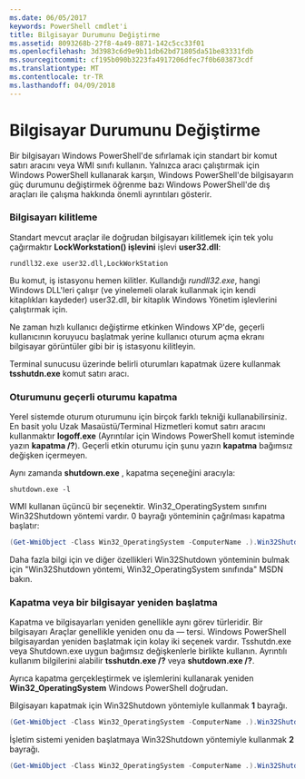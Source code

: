```yaml
---
ms.date: 06/05/2017
keywords: PowerShell cmdlet'i
title: Bilgisayar Durumunu Değiştirme
ms.assetid: 8093268b-27f8-4a49-8871-142c5cc33f01
ms.openlocfilehash: 3d3983c6d9e9b11db62bd71805da51be83331fdb
ms.sourcegitcommit: cf195b090b3223fa4917206dfec7f0b603873cdf
ms.translationtype: MT
ms.contentlocale: tr-TR
ms.lasthandoff: 04/09/2018
---
```

# <a name="changing-computer-state"></a>Bilgisayar Durumunu Değiştirme

Bir bilgisayarı Windows PowerShell'de sıfırlamak için standart bir komut satırı aracını veya WMI sınıfı kullanın. Yalnızca aracı çalıştırmak için Windows PowerShell kullanarak karşın, Windows PowerShell'de bilgisayarın güç durumunu değiştirmek öğrenme bazı Windows PowerShell'de dış araçları ile çalışma hakkında önemli ayrıntıları gösterir.

### <a name="locking-a-computer"></a>Bilgisayarı kilitleme

Standart mevcut araçlar ile doğrudan bilgisayarı kilitlemek için tek yolu çağırmaktır **LockWorkstation() işlevini** işlevi **user32.dll**:

```
rundll32.exe user32.dll,LockWorkStation
```

Bu komut, iş istasyonu hemen kilitler. Kullandığı *rundll32.exe*, hangi Windows DLL'leri çalışır (ve yinelemeli olarak kullanmak için kendi kitaplıkları kaydeder) user32.dll, bir kitaplık Windows Yönetim işlevlerini çalıştırmak için.

Ne zaman hızlı kullanıcı değiştirme etkinken Windows XP'de, geçerli kullanıcının koruyucu başlatmak yerine kullanıcı oturum açma ekranı bilgisayar görüntüler gibi bir iş istasyonu kilitleyin.

Terminal sunucusu üzerinde belirli oturumları kapatmak üzere kullanmak **tsshutdn.exe** komut satırı aracı.

### <a name="logging-off-the-current-session"></a>Oturumunu geçerli oturumu kapatma

Yerel sistemde oturum oturumunu için birçok farklı tekniği kullanabilirsiniz. En basit yolu Uzak Masaüstü/Terminal Hizmetleri komut satırı aracını kullanmaktır **logoff.exe** (Ayrıntılar için Windows PowerShell komut isteminde yazın **kapatma /?**). Geçerli etkin oturumu için şunu yazın **kapatma** bağımsız değişken içermeyen.

Aynı zamanda **shutdown.exe** , kapatma seçeneğini aracıyla:

```
shutdown.exe -l
```

WMI kullanan üçüncü bir seçenektir. Win32_OperatingSystem sınıfını Win32Shutdown yöntemi vardır. 0 bayrağı yönteminin çağrılması kapatma başlatır:

```powershell
(Get-WmiObject -Class Win32_OperatingSystem -ComputerName .).Win32Shutdown(0)
```

Daha fazla bilgi için ve diğer özellikleri Win32Shutdown yönteminin bulmak için "Win32Shutdown yöntemi, Win32_OperatingSystem sınıfında" MSDN bakın.

### <a name="shutting-down-or-restarting-a-computer"></a>Kapatma veya bir bilgisayar yeniden başlatma

Kapatma ve bilgisayarları yeniden genellikle aynı görev türleridir. Bir bilgisayarı Araçlar genellikle yeniden onu da — tersi. Windows PowerShell bilgisayardan yeniden başlatmak için kolay iki seçenek vardır. Tsshutdn.exe veya Shutdown.exe uygun bağımsız değişkenlerle birlikte kullanın. Ayrıntılı kullanım bilgilerini alabilir **tsshutdn.exe /?** veya **shutdown.exe /?**.

Ayrıca kapatma gerçekleştirmek ve işlemlerini kullanarak yeniden **Win32_OperatingSystem** Windows PowerShell doğrudan.

Bilgisayarı kapatmak için Win32Shutdown yöntemiyle kullanmak **1** bayrağı.

```powershell
(Get-WmiObject -Class Win32_OperatingSystem -ComputerName .).Win32Shutdown(1)
```

İşletim sistemi yeniden başlatmaya Win32Shutdown yöntemiyle kullanmak **2** bayrağı.

```powershell
(Get-WmiObject -Class Win32_OperatingSystem -ComputerName .).Win32Shutdown(2)
```